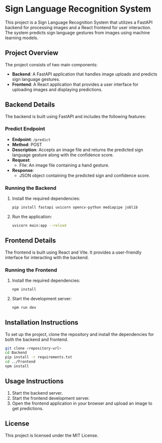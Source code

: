 # Sign Language Recognition System

This project is a Sign Language Recognition System that utilizes a FastAPI backend for processing images and a React frontend for user interaction. The system predicts sign language gestures from images using machine learning models.

## Project Overview

The project consists of two main components:
- **Backend**: A FastAPI application that handles image uploads and predicts sign language gestures.
- **Frontend**: A React application that provides a user interface for uploading images and displaying predictions.

## Backend Details

The backend is built using FastAPI and includes the following features:

### Predict Endpoint

- **Endpoint**: `/predict`
- **Method**: POST
- **Description**: Accepts an image file and returns the predicted sign language gesture along with the confidence score.
- **Request**: 
  - File: An image file containing a hand gesture.
- **Response**: 
  - JSON object containing the predicted sign and confidence score.

### Running the Backend

1. Install the required dependencies:
   ```bash
   pip install fastapi uvicorn opencv-python mediapipe joblib
   ```
2. Run the application:
   ```bash
   uvicorn main:app --reload
   ```

## Frontend Details

The frontend is built using React and Vite. It provides a user-friendly interface for interacting with the backend.

### Running the Frontend

1. Install the required dependencies:
   ```bash
   npm install
   ```
2. Start the development server:
   ```bash
   npm run dev
   ```

## Installation Instructions

To set up the project, clone the repository and install the dependencies for both the backend and frontend.

```bash
git clone <repository-url>
cd Backend
pip install -r requirements.txt
cd ../Frontend
npm install
```

## Usage Instructions

1. Start the backend server.
2. Start the frontend development server.
3. Open the frontend application in your browser and upload an image to get predictions.

## License

This project is licensed under the MIT License.
